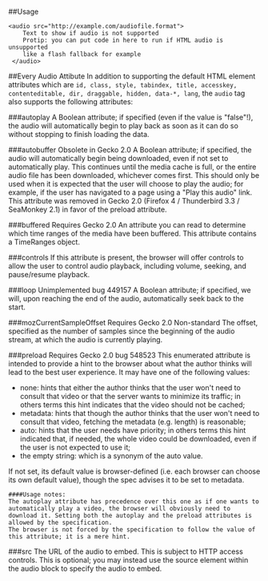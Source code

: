 ##Usage

    <audio src="http://example.com/audiofile.format">
        Text to show if audio is not supported
        Protip: you can put code in here to run if HTML audio is unsupported
        like a flash fallback for example
     </audio>


##Every Audio Attibute
In addition to supporting the default HTML element attributes which are `id, class, style, tabindex, title, accesskey, contenteditable, dir, draggable, hidden, data-*, lang`, the `audio` tag also supports the following attributes:

###autoplay
A Boolean attribute; if specified (even if the value is "false"!), the audio will automatically begin to play back as soon as it can do so without stopping to finish loading the data.

###autobuffer Obsolete in Gecko 2.0
A Boolean attribute; if specified, the audio will automatically begin being downloaded, even if not set to automatically play. This continues until the media cache is full, or the entire audio file has been downloaded, whichever comes first. This should only be used when it is expected that the user will choose to play the audio; for example, if the user has navigated to a page using a "Play this audio" link. This attribute was removed in Gecko 2.0 (Firefox 4 / Thunderbird 3.3 / SeaMonkey 2.1) in favor of the preload attribute.

###buffered Requires Gecko 2.0
An attribute you can read to determine which time ranges of the media have been buffered. This attribute contains a TimeRanges object.

###controls
If this attribute is present, the browser will offer controls to allow the user to control audio playback, including volume, seeking, and pause/resume playback.

###loop Unimplemented bug 449157
A Boolean attribute; if specified, we will, upon reaching the end of the audio, automatically seek back to the start.

###mozCurrentSampleOffset Requires Gecko 2.0 Non-standard
The offset, specified as the number of samples since the beginning of the audio stream, at which the audio is currently playing.

###preload Requires Gecko 2.0 bug 548523
This enumerated attribute is intended to provide a hint to the browser about what the author thinks will lead to the best user experience. It may have one of the following values:

* none: hints that either the author thinks that the user won't need to consult that video or that the server wants to minimize its traffic; in others terms this hint indicates that the video should not be cached;
* metadata: hints that though the author thinks that the user won't need to consult that video, fetching the metadata (e.g. length) is reasonable;
* auto: hints that the user needs have priority; in others terms this hint indicated that, if needed, the whole video could be downloaded, even if the user is not expected to use it;
* the empty string: which is a synonym of the auto value.

If not set, its default value is browser-defined (i.e. each browser can choose its own default value), though the spec advises it to be set to metadata.

    ####Usage notes:
    The autoplay attribute has precedence over this one as if one wants to automatically play a video, the browser will obviously need to download it. Setting both the autoplay and the preload attributes is allowed by the specification.
    The browser is not forced by the specification to follow the value of this attribute; it is a mere hint.

###src
The URL of the audio to embed. This is subject to HTTP access controls. This is optional; you may instead use the source element within the audio block to specify the audio to embed.